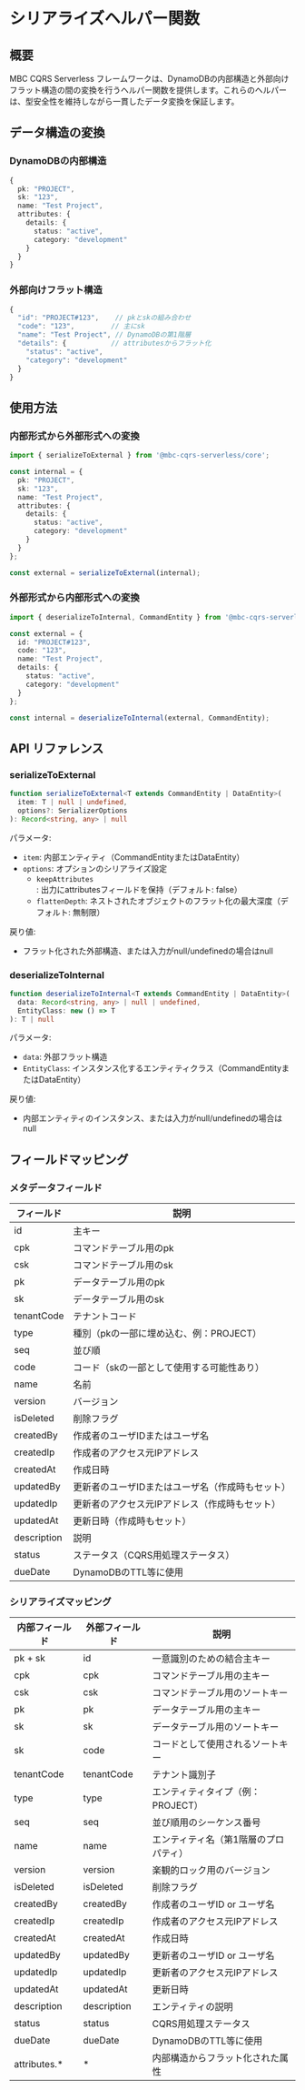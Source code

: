 # シリアライズヘルパー関数

## 概要
MBC CQRS Serverless フレームワークは、DynamoDBの内部構造と外部向けフラット構造の間の変換を行うヘルパー関数を提供します。これらのヘルパーは、型安全性を維持しながら一貫したデータ変換を保証します。

## データ構造の変換

### DynamoDBの内部構造
```typescript
{
  pk: "PROJECT",
  sk: "123",
  name: "Test Project",
  attributes: {
    details: {
      status: "active",
      category: "development"
    }
  }
}
```

### 外部向けフラット構造
```typescript
{
  "id": "PROJECT#123",    // pkとskの組み合わせ
  "code": "123",         // 主にsk
  "name": "Test Project", // DynamoDBの第1階層
  "details": {           // attributesからフラット化
    "status": "active",
    "category": "development"
  }
}
```

## 使用方法

### 内部形式から外部形式への変換
```typescript
import { serializeToExternal } from '@mbc-cqrs-serverless/core';

const internal = {
  pk: "PROJECT",
  sk: "123",
  name: "Test Project",
  attributes: {
    details: {
      status: "active",
      category: "development"
    }
  }
};

const external = serializeToExternal(internal);
```

### 外部形式から内部形式への変換
```typescript
import { deserializeToInternal, CommandEntity } from '@mbc-cqrs-serverless/core';

const external = {
  id: "PROJECT#123",
  code: "123",
  name: "Test Project",
  details: {
    status: "active",
    category: "development"
  }
};

const internal = deserializeToInternal(external, CommandEntity);
```

## API リファレンス

### serializeToExternal
```typescript
function serializeToExternal<T extends CommandEntity | DataEntity>(
  item: T | null | undefined,
  options?: SerializerOptions
): Record<string, any> | null
```

パラメータ:
- `item`: 内部エンティティ（CommandEntityまたはDataEntity）
- `options`: オプションのシリアライズ設定
  - `keepAttributes`: 出力にattributesフィールドを保持（デフォルト: false）
  - `flattenDepth`: ネストされたオブジェクトのフラット化の最大深度（デフォルト: 無制限）

戻り値:
- フラット化された外部構造、または入力がnull/undefinedの場合はnull

### deserializeToInternal
```typescript
function deserializeToInternal<T extends CommandEntity | DataEntity>(
  data: Record<string, any> | null | undefined,
  EntityClass: new () => T
): T | null
```

パラメータ:
- `data`: 外部フラット構造
- `EntityClass`: インスタンス化するエンティティクラス（CommandEntityまたはDataEntity）

戻り値:
- 内部エンティティのインスタンス、または入力がnull/undefinedの場合はnull

## フィールドマッピング

### メタデータフィールド
| フィールド | 説明 |
|-----------|------|
| id | 主キー |
| cpk | コマンドテーブル用のpk |
| csk | コマンドテーブル用のsk |
| pk | データテーブル用のpk |
| sk | データテーブル用のsk |
| tenantCode | テナントコード |
| type | 種別（pkの一部に埋め込む、例：PROJECT） |
| seq | 並び順 |
| code | コード（skの一部として使用する可能性あり） |
| name | 名前 |
| version | バージョン |
| isDeleted | 削除フラグ |
| createdBy | 作成者のユーザIDまたはユーザ名 |
| createdIp | 作成者のアクセス元IPアドレス |
| createdAt | 作成日時 |
| updatedBy | 更新者のユーザIDまたはユーザ名（作成時もセット） |
| updatedIp | 更新者のアクセス元IPアドレス（作成時もセット） |
| updatedAt | 更新日時（作成時もセット） |
| description | 説明 |
| status | ステータス（CQRS用処理ステータス） |
| dueDate | DynamoDBのTTL等に使用 |

### シリアライズマッピング
| 内部フィールド | 外部フィールド | 説明 |
|--------------|--------------|------|
| pk + sk | id | 一意識別のための結合主キー |
| cpk | cpk | コマンドテーブル用の主キー |
| csk | csk | コマンドテーブル用のソートキー |
| pk | pk | データテーブル用の主キー |
| sk | sk | データテーブル用のソートキー |
| sk | code | コードとして使用されるソートキー |
| tenantCode | tenantCode | テナント識別子 |
| type | type | エンティティタイプ（例：PROJECT） |
| seq | seq | 並び順用のシーケンス番号 |
| name | name | エンティティ名（第1階層のプロパティ） |
| version | version | 楽観的ロック用のバージョン |
| isDeleted | isDeleted | 削除フラグ |
| createdBy | createdBy | 作成者のユーザID or ユーザ名 |
| createdIp | createdIp | 作成者のアクセス元IPアドレス |
| createdAt | createdAt | 作成日時 |
| updatedBy | updatedBy | 更新者のユーザID or ユーザ名 |
| updatedIp | updatedIp | 更新者のアクセス元IPアドレス |
| updatedAt | updatedAt | 更新日時 |
| description | description | エンティティの説明 |
| status | status | CQRS用処理ステータス |
| dueDate | dueDate | DynamoDBのTTL等に使用 |
| attributes.* | * | 内部構造からフラット化された属性 |
